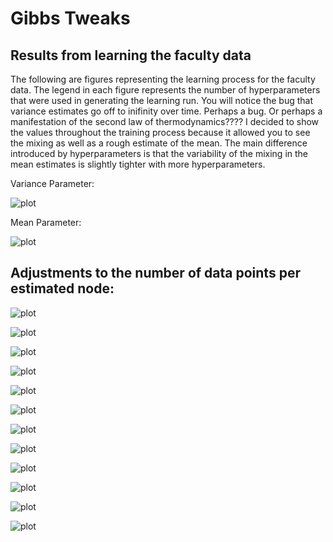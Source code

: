 # Gibbs Tweaks

## Results from learning the faculty data

The following are figures representing the learning process for the faculty data.
The legend in each figure represents the number of hyperparameters that were used in generating the learning run.
You will notice the bug that variance estimates go off to inifinity over time.
Perhaps a bug. Or perhaps a manifestation of the second law of thermodynamics????
I decided to show the values throughout the training process because it allowed you to see the mixing as well as a rough estimate of the mean.
The main difference introduced by hyperparameters is that the variability of the mixing in the mean estimates is slightly tighter with more hyperparameters.

Variance Parameter:

![plot](Figures/Figure_1_faculty_estimated_sigmas.png)

Mean Parameter:

![plot](Figures/Figure_2_faculty_estimated_mus.png)

## Adjustments to the number of data points per estimated node:

![plot](Figures/Figure_3_marygivenA_samples.png) 

![plot](Figures/Figure_4_marygivenNotA_samples.png) 

![plot](Figures/Figure_5_burglary_samples.png)

![plot](Figures/Figure_6_earthquake_samples.png)

![plot](Figures/Figure_7_mary_params.png)

![plot](Figures/Figure_8_maryNo_params.png)

![plot](Figures/Figure_9_burglary_params.png)

![plot](Figures/Figure_10_earthquake_params.png)

![plot](Figures/Figure_11_mary_dropped.png)

![plot](Figures/Figure_12_maryNot_dropped.png)

![plot](Figures/Figure_13_burglary_dropped.png)

![plot](Figures/Figure_14_earthquake_dropped.png)


